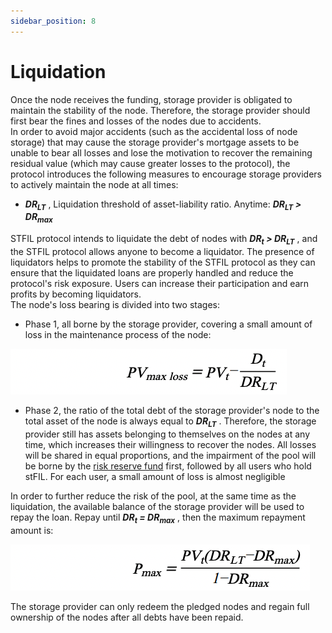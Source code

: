 ```yaml
---
sidebar_position: 8
---
```


#  Liquidation

Once the node receives the funding, storage provider is obligated to maintain the stability
of the node. Therefore, the storage provider should first bear the fines and losses of the nodes
due to accidents.    
In order to avoid major accidents (such as the accidental loss of node storage) that may
cause the storage provider's mortgage assets to be unable to bear all losses and lose the
motivation to recover the remaining residual value (which may cause greater losses to the
protocol), the protocol introduces the following measures to encourage storage providers to
actively maintain the node at all times:

* _**DR<sub>LT</sub>**_ , Liquidation threshold of asset-liability ratio. Anytime: _**DR<sub>LT</sub> > DR<sub>max</sub>**_

STFIL protocol intends to liquidate the debt of nodes with _**DR<sub>t</sub> > DR<sub>LT</sub>**_ , and the STFIL
protocol allows anyone to become a liquidator. The presence of liquidators helps to promote the
stability of the STFIL protocol as they can ensure that the liquidated loans are properly handled
and reduce the protocol's risk exposure. Users can increase their participation and earn profits
by becoming liquidators.   
The node's loss bearing is divided into two stages:

* Phase 1, all borne by the storage provider, covering a small amount of loss in the
maintenance process of the node: 

![](L1.png)

* Phase 2, the ratio of the total debt of the storage provider's node to the total asset of
the node is always equal to _**DR<sub>LT</sub>**_ . Therefore, the storage provider still has assets
belonging to themselves on the nodes at any time, which increases their willingness to
recover the nodes. All losses will be shared in equal proportions, and the impairment
of the pool will be borne by the [risk reserve fund](../risk_reserves) first, followed by all users who hold stFIL. For each user, a small
amount of loss is almost negligible    

In order to further reduce the risk of the pool, at the same time as the liquidation, the
available balance of the storage provider will be used to repay the loan. Repay until _**DR<sub>t</sub> = DR<sub>max</sub>**_
, then the maximum repayment amount is:

![](L2.png)

The storage provider can only redeem the pledged nodes and regain full ownership of the
nodes after all debts have been repaid. 